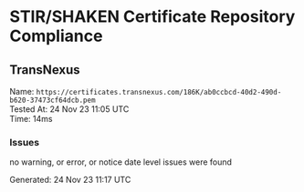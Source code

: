 # STIR/SHAKEN Certificate Repository Compliance

## TransNexus

Name: `https://certificates.transnexus.com/186K/ab0ccbcd-40d2-490d-b620-37473cf64dcb.pem`\
Tested At: 24 Nov 23 11:05 UTC\
Time: 14ms

### Issues

no warning, or error, or notice date level issues were found

Generated: 24 Nov 23 11:17 UTC